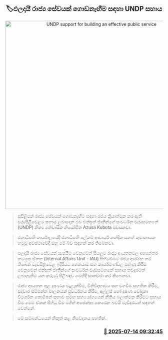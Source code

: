 <p align='center'><b><h2 align='center' title='UNDP support for building an effective public service'>🏷ඵලදායී රාජ්‍ය සේවයක් ගොඩනැඟීම සඳහා UNDP සහාය</h2></b></p>
<p align='center'><img src='https://helakuru.sgp1.cdn.digitaloceanspaces.com/esana/images/lib/pmd-iop.jpg' width='600' alt='UNDP support for building an effective public service'></p>

> සුපිළිපන් රාජ්‍ය සේවයක් ගොඩනැඟීම සඳහා රජය ක්‍රියාත්මක කර ඇති වැඩපිළිවෙළට සහාය ලබාදෙන බව එක්සත් ජාතීන්ගේ සංවර්ධන වැඩසටහනේ (UNDP) නිත්‍ය නේවාසික නියෝජිත Azusa Kubota පවසනවා.

> ජනාධිපති කාර්යාලයේදී ජනාධිපති ලේකම් ආචාර්ය නන්දික සනත් කුමානායක හමුවූ අවස්ථාවේදී ඔහු මේ බව සඳහන් කර තිබෙනවා.

> ඵලදායී රාජ්‍ය සේවයක් සැපයීම වෙනුවෙන් සියලුම රාජ්‍ය ආයතනවල අභ්‍යන්තර කටයුතු ඒකක (Internal Affairs Unit - IAU) පිහිටුවීමට රජය ආරම්භ කර තිබෙන වැඩපිළිවෙළ ඉදිරියට ගෙනයාම සහ කාර්යමණ්ඩල පුහුණු කිරීම වෙනුවෙන් එක්සත් ජාතීන්ගේ සංවර්ධන වැඩසටහනේ සහාය තවදුරටත් ලබාගැනීම යන කරුණු පිළිබඳව මෙහිදී සාකච්ඡා කර තිබෙනවා.

> රාජ්‍ය ආයතන තුළ දූෂණය වැළැක්වීම, විනිවිදභාවය සහ වගවීම සහතික කිරීම, සදාචාර සම්පන්න පාලනයක් ප්‍රවර්ධනය කිරීම, අල්ලස් හෝ දූෂණ චෝදනා විමර්ශන කොමිෂන් සභාව සමඟ සහයෝගයෙන් නීතිය බලාත්මක කිරීමට සහාය වීම මෙම ඒකක පිහිටු වීම මගින් අපේක්ෂා කෙරෙන බවයි වැඩිදුරටත් සඳහන් වෙන්නේ.

> මේ සම්බන්ධයෙන් නිකුත් කළ නිවේදනය පහතින්.



<h3 align='right'><a href='https://www.helakuru.lk/esana/p/111822/'>📅 2025-07-14 09:32:45</a></h3>
